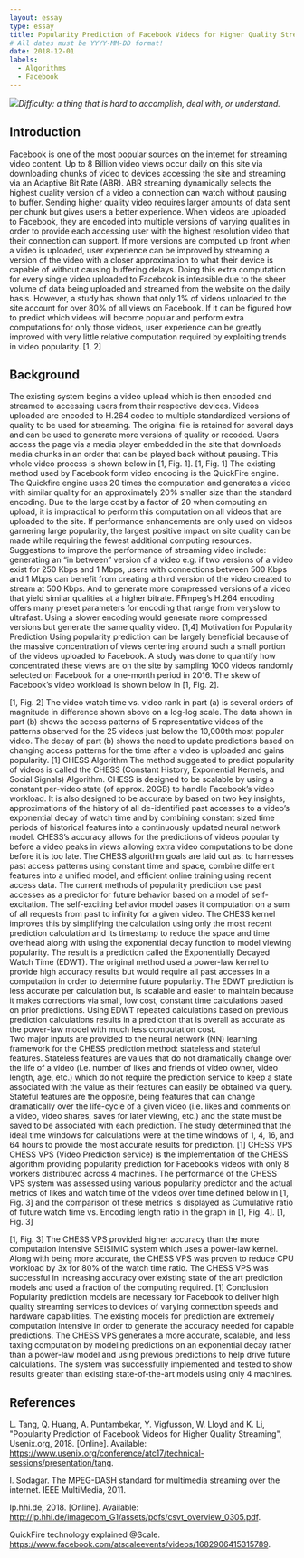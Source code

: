```yaml
---
layout: essay
type: essay
title: Popularity Prediction of Facebook Videos for Higher Quality Streaming
# All dates must be YYYY-MM-DD format!
date: 2018-12-01
labels:
  - Algorithms
  - Facebook
---
```


<img class="ui tiny right spaced image" src="../images/degree_difficulty.jpg">*Difficulty: a thing that is hard to accomplish, deal with, or understand.*

## Introduction
Facebook is one of the most popular sources on the internet for streaming video content. Up to 8 Billion video views occur daily on this site via downloading chunks of video to devices accessing the site and streaming via an Adaptive Bit Rate (ABR). ABR streaming dynamically selects the highest quality version of a video a connection can watch without pausing to buffer. Sending higher quality video requires larger amounts of data sent per chunk but gives users a better experience. When videos are uploaded to Facebook, they are encoded into multiple versions of varying qualities in order to provide each accessing user with the highest resolution video that their connection can support. If more versions are computed up front when a video is uploaded, user experience can be improved by streaming a version of the video with a closer approximation to what their device is capable of without causing buffering delays. 
Doing this extra computation for every single video uploaded to Facebook is infeasible due to the sheer volume of data being uploaded and streamed from the website on the daily basis. However, a study has shown that only 1% of videos uploaded to the site account for over 80% of all views on Facebook. If it can be figured how to predict which videos will become popular and perform extra computations for only those videos, user experience can be greatly improved with very little relative computation required by exploiting trends in video popularity. [1, 2]
## Background
The existing system begins a video upload which is then encoded and streamed to accessing users from their respective devices. Videos uploaded are encoded to H.264 codec to multiple standardized versions of quality to be used for streaming. The original file is retained for several days and can be used to generate more versions of quality or recoded. Users access the page via a media player embedded in the site that downloads media chunks in an order that can be played back without pausing. This whole video process is shown below in [1, Fig. 1].
  [1, Fig. 1]
The existing method used by Facebook form video encoding is the QuickFire engine. The Quickfire engine uses 20 times the computation and generates a video with similar quality for an approximately 20% smaller size than the standard encoding. Due to the large cost by a factor of 20 when computing an upload, it is impractical to perform this computation on all videos that are uploaded to the site. If performance enhancements are only used on videos garnering large popularity, the largest positive impact on site quality can be made while requiring the fewest additional computing resources.
Suggestions to improve the performance of streaming video include: generating an “in between” version of a video e.g. if two versions of a video exist for 250 Kbps and 1 Mbps, users with connections between 500 Kbps and 1 Mbps can benefit from creating a third version of the video created to stream at 500 Kbps. And to generate more compressed versions of a video that yield similar qualities at a higher bitrate. FFmpeg’s H.264 encoding offers many preset parameters for encoding that range from veryslow to ultrafast. Using a slower encoding would generate more compressed versions but generate the same quality video. [1,4]
Motivation for Popularity Prediction
Using popularity prediction can be largely beneficial because of the massive concentration of views centering around such a small portion of the videos uploaded to Facebook. A study was done to quantify how concentrated these views are on the site by sampling 1000 videos randomly selected on Facebook for a one-month period in 2016. The skew of Facebook’s video workload is shown below in [1, Fig. 2].

 
[1, Fig. 2]
The video watch time vs. video rank in part (a) is several orders of magnitude in difference shown above on a log-log scale. The data shown in part (b) shows the access patterns of 5 representative videos of the patterns observed for the 25 videos just below the 10,000th most popular video. The decay of part (b) shows the need to update predictions based on changing access patterns for the time after a video is uploaded and gains popularity. [1]
CHESS Algorithm
The method suggested to predict popularity of videos is called the CHESS (Constant History, Exponential Kernels, and Social Signals) Algorithm. CHESS is designed to be scalable by using a constant per-video state (of approx. 20GB) to handle Facebook’s video workload. It is also designed to be accurate by based on two key insights, approximations of the history of all de-identified past accesses to a video’s exponential decay of watch time and by combining constant sized time periods of historical features into a continuously updated neural network model. CHESS’s accuracy allows for the predictions of videos popularity before a video peaks in views allowing extra video computations to be done before it is too late. The CHESS algorithm goals are laid out as: to harnesses past access patterns using constant time and space, combine different features into a unified model, and efficient online training using recent access data. 
The current methods of popularity prediction use past accesses as a predictor for future behavior based on a model of self-excitation. The self-exciting behavior model bases it computation on a sum of all requests from past to infinity for a given video. The CHESS kernel improves this by simplifying the calculation using only the most recent prediction calculation and its timestamp to reduce the space and time overhead along with using the exponential decay function to model viewing popularity. The result is a prediction called the Exponentially Decayed Watch Time (EDWT). The original method used a power-law kernel to provide high accuracy results but would require all past accesses in a computation in order to determine future popularity. The EDWT prediction is less accurate per calculation but, is scalable and easier to maintain because it makes corrections via small, low cost, constant time calculations based on prior predictions. Using EDWT repeated calculations based on previous prediction calculations results in a prediction that is overall as accurate as the power-law model with much less computation cost.  
Two major inputs are provided to the neural network (NN) learning framework for the CHESS prediction method: stateless and stateful features. Stateless features are values that do not dramatically change over the life of a video (i.e. number of likes and friends of video owner, video length, age, etc.) which do not require the prediction service to keep a state associated with the value as their features can easily be obtained via query. Stateful features are the opposite, being features that can change dramatically over the life-cycle of a given video (i.e. likes and comments on a video, video shares, saves for later viewing, etc.) and the state must be saved to be associated with each prediction. The study determined that the ideal time windows for calculations were at the time windows of 1, 4, 16, and 64 hours to provide the most accurate results for prediction. [1]
CHESS VPS
CHESS VPS (Video Prediction service) is the implementation of the CHESS algorithm providing popularity prediction for Facebook’s videos with only 8 workers distributed across 4 machines. The performance of the CHESS VPS system was assessed using various popularity predictor and the actual metrics of likes and watch time of the videos over time defined below in [1, Fig. 3] and the comparison of these metrics is displayed as Cumulative ratio of future watch time vs. Encoding length ratio in the graph in [1, Fig. 4].
 [1, Fig. 3]
 
[1, Fig. 3]
The CHESS VPS provided higher accuracy than the more computation intensive SEISIMIC system which uses a power-law kernel. Along with being more accurate, the CHESS VPS was proven to reduce CPU workload by 3x for 80% of the watch time ratio. The CHESS VPS was successful in increasing accuracy over existing state of the art prediction models and used a fraction of the computing required. [1]
Conclusion
Popularity prediction models are necessary for Facebook to deliver high quality streaming services to devices of varying connection speeds and hardware capabilities. The existing models for prediction are extremely computation intensive in order to generate the accuracy needed for capable predictions. The CHESS VPS generates a more accurate, scalable, and less taxing computation by modeling predictions on an exponential decay rather than a power-law model and using previous predictions to help drive future calculations. The system was successfully implemented and tested to show results greater than existing state-of-the-art models using only 4 machines. 

## References
L. Tang, Q. Huang, A. Puntambekar, Y. Vigfusson, W. Lloyd and K. Li, "Popularity Prediction of Facebook Videos for Higher Quality Streaming", Usenix.org, 2018. [Online]. Available: https://www.usenix.org/conference/atc17/technical-sessions/presentation/tang. 

I. Sodagar. The MPEG-DASH standard for multimedia streaming over the internet. IEEE MultiMedia, 2011.

Ip.hhi.de, 2018. [Online]. Available: http://ip.hhi.de/imagecom_G1/assets/pdfs/csvt_overview_0305.pdf.

QuickFire technology explained @Scale. https://www.facebook.com/atscaleevents/videos/1682906415315789.
